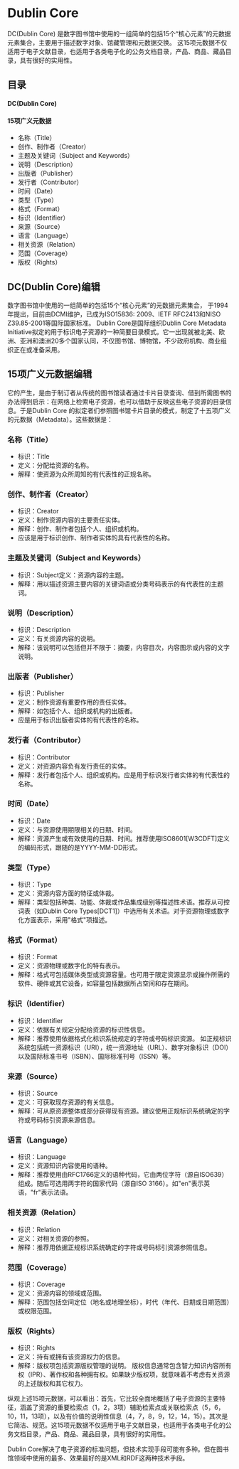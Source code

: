 
<!--
create time: 2016-12-30 17:55:51
Author: James Zhan

This file is created by Marboo<http://marboo.io> template file $MARBOO_HOME/.media/starts/default.md
本文件由 Marboo<http://marboo.io> 模板文件 $MARBOO_HOME/.media/starts/default.md 创建
-->


# Dublin Core

DC(Dublin Core) 是数字图书馆中使用的一组简单的包括15个“核心元素”的元数据元素集合，主要用于描述数字对象、馆藏管理和元数据交换。 这15项元数据不仅适用于电子文献目录，也适用于各类电子化的公务文档目录，产品、商品、藏品目录，具有很好的实用性。


## 目录

#### DC(Dublin Core)

#### 15项广义元数据

* 名称（Title）
* 创作、制作者（Creator）
* 主题及关键词（Subject and Keywords）
* 说明（Description）
* 出版者（Publisher）
* 发行者（Contributor）
* 时间（Date）
* 类型（Type）
* 格式（Format）
* 标识（Identifier）
* 来源（Source）
* 语言（Language）
* 相关资源（Relation）
* 范围（Coverage）
* 版权（Rights）
 
 
## DC(Dublin Core)编辑

数字图书馆中使用的一组简单的包括15个“核心元素”的元数据元素集合， 于1994年提出，目前由DCMI维护，已成为ISO15836: 2009、IETF RFC2413和NISO Z39.85-2001等国际国家标准。
Dublin Core是国际组织Dublin Core Metadata Initiative拟定的用于标识电子资源的一种简要目录模式。它一出现就被北美、欧洲、亚洲和澳洲20多个国家认同，不仅图书馆、博物馆，不少政府机构、商业组织正在或准备采用。

## 15项广义元数据编辑
它的产生，是由于制订者从传统的图书馆读者通过卡片目录查询、借到所需图书的办法得到启示：在网络上检索电子资源，也可以借助于反映这些电子资源的目录信息。于是Dublin Core 的拟定者们参照图书馆卡片目录的模式，制定了十五项广义的元数据（Metadata）。这些数据是：

### 名称（Title）
* 标识：Title
* 定义：分配给资源的名称。
* 解释：使资源为众所周知的有代表性的正规名称。

### 创作、制作者（Creator）
* 标识：Creator
* 定义：制作资源内容的主要责任实体。
* 解释：创作、制作者包括个人、组织或机构。
* 应该是用于标识创作、制作者实体的具有代表性的名称。

### 主题及关键词（Subject and Keywords）
* 标识：Subject定义：资源内容的主题。
* 解释：用以描述资源主要内容的关键词语或分类号码表示的有代表性的主题词。

### 说明（Description）
* 标识：Description
* 定义：有关资源内容的说明。
* 解释：该说明可以包括但并不限于：摘要，内容目次，内容图示或内容的文字说明。

### 出版者（Publisher）
* 标识：Publisher
* 定义：制作资源有重要作用的责任实体。
* 解释：如包括个人、组织或机构的出版者。
* 应是用于标识出版者实体的有代表性的名称。

### 发行者（Contributor）
* 标识：Contributor
* 定义：对资源内容负有发行责任的实体。
* 解释：发行者包括个人、组织或机构。应是用于标识发行者实体的有代表性的名称。

### 时间（Date）
* 标识：Date
* 定义：与资源使用期限相关的日期、时间。
* 解释：资源产生或有效使用的日期、时间。推荐使用ISO8601[W3CDFT]定义的编码形式，跟随的是YYYY-MM-DD形式。

### 类型（Type）
* 标识：Type
* 定义：资源内容方面的特征或体裁。
* 解释：类型包括种类、功能、体裁或作品集成级别等描述性术语。推荐从可控词表（如Dublin Core Types[DCT1]）中选用有关术语。对于资源物理或数字化方面表示，采用"格式"项描述。

### 格式（Format）
* 标识：Format
* 定义：资源物理或数字化的特有表示。
* 解释：格式可包括媒体类型或资源容量。也可用于限定资源显示或操作所需的软件、硬件或其它设备，如容量包括数据所占空间和存在期间。

### 标识（Identifier）
* 标识：Identifier
* 定义：依据有关规定分配给资源的标识性信息。
* 解释：推荐使用依据格式化标识系统规定的字符或号码标识资源。 如正规标识系统包括统一资源标识（URI），统一资源地址（URL）、数字对象标识（DOI）以及国际标准书号（ISBN）、国际标准刊号（ISSN）等。

### 来源（Source）
* 标识：Source
* 定义：可获取现存资源的有关信息。
* 解释：可从原资源整体或部分获得现有资源。建议使用正规标识系统确定的字符或号码标引资源来源信息。

### 语言（Language）
* 标识：Language
* 定义：资源知识内容使用的语种。
* 解释：推荐使用由RFC1766定义的语种代码，它由两位字符（源自ISO639）组成。随后可选用两字符的国家代码（源自ISO 3166）。如"en"表示英语，"fr"表示法语。

### 相关资源（Relation）
* 标识：Relation
* 定义：对相关资源的参照。
* 解释：推荐用依据正规标识系统确定的字符或号码标引资源参照信息。

### 范围（Coverage）
* 标识：Coverage
* 定义：资源内容的领域或范围。
* 解释：范围包括空间定位（地名或地理坐标），时代（年代、日期或日期范围）或权限范围。

### 版权（Rights）
* 标识：Rights
* 定义：持有或拥有该资源权力的信息。
* 解释：版权项包括资源版权管理的说明。 版权信息通常包含智力知识内容所有权（IPR）、著作权和各种拥有权。如果缺少版权项，就意味着不考虑有关资源的上述版权和其它权力。


纵观上述15项元数据，可以看出：首先，它比较全面地概括了电子资源的主要特征，涵盖了资源的重要检索点（1，2，3项）辅助检索点或关联检索点（5，6，10，11，13项），以及有价值的说明性信息（4，7，8，9，12，14，15）。其次是它简洁、规范。这15项元数据不仅适用于电子文献目录，也适用于各类电子化的公务文档目录，产品、商品、藏品目录，具有很好的实用性。

Dublin Core解决了电子资源的标准问题，但技术实现手段可能有多种。但在图书馆领域中使用的最多、效果最好的是XML和RDF这两种技术手段。

